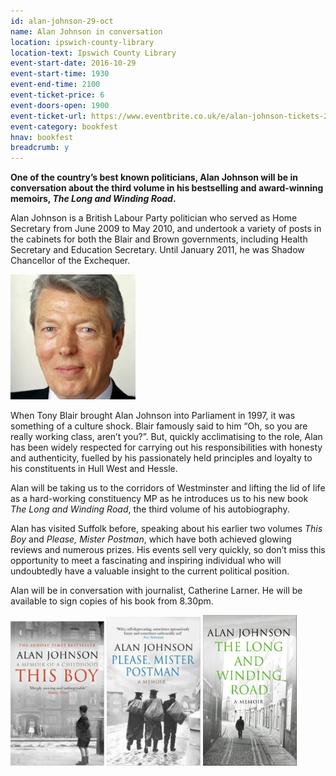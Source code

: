 ```yaml
---
id: alan-johnson-29-oct
name: Alan Johnson in conversation
location: ipswich-county-library
location-text: Ipswich County Library
event-start-date: 2016-10-29
event-start-time: 1930
event-end-time: 2100
event-ticket-price: 6
event-doors-open: 1900
event-ticket-url: https://www.eventbrite.co.uk/e/alan-johnson-tickets-26801896193
event-category: bookfest
hnav: bookfest
breadcrumb: y
---
```


**One of the country’s best known politicians, Alan Johnson will be in conversation about the third volume in his bestselling and award-winning memoirs, <cite>The Long and Winding Road</cite>.**

Alan Johnson is a British Labour Party politician who served as Home Secretary from June 2009 to May 2010, and undertook a variety of posts in the cabinets for both the Blair and Brown governments, including Health Secretary and Education Secretary. Until January 2011, he was Shadow Chancellor of the Exchequer.

<img src="/images/article/bookfest-alan-johnson.jpg" class="custom-br-50 {% include /c/img-float-right.html %}" alt="Alan Johnson" />

When Tony Blair brought Alan Johnson into Parliament in 1997, it was something of a culture shock. Blair famously said to him &#8220;Oh, so you are really working class, aren’t you?&#8221;. But, quickly acclimatising to the role, Alan has been widely respected for carrying out his responsibilities with honesty and authenticity, fuelled by his passionately held principles and loyalty to his constituents in Hull West and Hessle.

Alan will be taking us to the corridors of Westminster and lifting the lid of life as a hard-working constituency MP as he introduces us to his new book <cite>The Long and Winding Road</cite>, the third volume of his autobiography.

Alan has visited Suffolk before, speaking about his earlier two volumes <cite>This Boy</cite> and <cite>Please, Mister Postman</cite>, which have both achieved glowing reviews and numerous prizes. His events sell very quickly, so don’t miss this opportunity to meet a fascinating and inspiring individual who will undoubtedly have a valuable insight to the current political position.

Alan will be in conversation with journalist, Catherine Larner. He will be available to sign copies of his book from 8.30pm.

<div class="cf">

<img src="/images/article/alan-johnson-this-boy.jpg" alt="This Boy" class="{% include /c/img-float-left.html %}" />

<img src="/images/article/alan-johnson-please-mr-postman.jpg" alt="Please, Mr Postman" class="{% include /c/img-float-left.html %}" />

<img src="/images/article/alan-johnson-long-and-winding-road.jpg" alt="The Long and Winding Road" class="{% include /c/img-float-left.html %}" />

</div>

